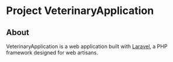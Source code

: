 # Project VeterinaryApplication
## About 
VeterinaryApplication is a web application built with [Laravel](https://laravel.com/), a PHP framework designed for web artisans. 

 
